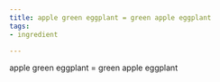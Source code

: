 ```yaml
---
title: apple green eggplant = green apple eggplant
tags:
- ingredient

---
```

apple green eggplant = green apple eggplant
